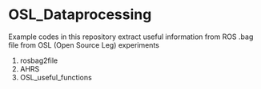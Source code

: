 # OSL_Dataprocessing
Example codes in this repository extract useful information from ROS .bag file from OSL (Open Source Leg) experiments

1. rosbag2file
2. AHRS
3. OSL_useful_functions
